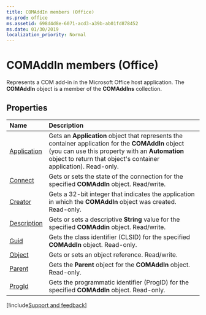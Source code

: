 ```yaml
---
title: COMAddIn members (Office)
ms.prod: office
ms.assetid: 698d4d8e-6071-acd3-a39b-ab01fd878452
ms.date: 01/30/2019
localization_priority: Normal
---
```



# COMAddIn members (Office)

Represents a COM add-in in the Microsoft Office host application. The **COMAddIn** object is a member of the **COMAddIns** collection.


## Properties

|Name|Description|
|:-----|:-----|
|[Application](../../Office.COMAddIn.Application.md)|Gets an **Application** object that represents the container application for the **COMAddIn** object (you can use this property with an **Automation** object to return that object's container application). Read-only.|
|[Connect](../../Office.COMAddIn.Connect.md)|Gets or sets the state of the connection for the specified **COMAddIn** object. Read/write.|
|[Creator](../../Office.COMAddIn.Creator.md)|Gets a 32-bit integer that indicates the application in which the **COMAddIn** object was created. Read-only.|
|[Description](../../Office.COMAddIn.Description.md)|Gets or sets a descriptive **String** value for the specified **COMAddin** object. Read/write.|
|[Guid](../../Office.COMAddIn.Guid.md)|Gets the class identifier (CLSID) for the specified **COMAddIn** object. Read-only.|
|[Object](../../Office.COMAddIn.Object.md)|Gets or sets an object reference. Read/write.|
|[Parent](../../Office.COMAddIn.Parent.md)|Gets the **Parent** object for the **COMAddIn** object. Read-only.|
|[ProgId](../../Office.COMAddIn.ProgId.md)|Gets the programmatic identifier (ProgID) for the specified **COMAddIn** object. Read-only.|

[!include[Support and feedback](~/includes/feedback-boilerplate.md)]